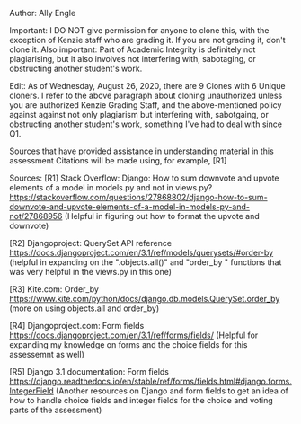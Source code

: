 Author: Ally Engle

Important: I DO NOT give permission for anyone to clone this, with the exception of Kenzie staff who are grading it. If you are not grading it, don't clone it.
Also important: Part of Academic Integrity is definitely not plagiarising, but it also involves not interfering with, sabotaging, or obstructing another student's work. 

Edit: As of Wednesday, August 26, 2020, there are 9 Clones with 6 Unique cloners. I refer to the above paragraph about cloning unauthorized unless you are authorized Kenzie Grading Staff, and the above-mentioned policy against against not only plagiarism but interfering with, sabotgaing, or obstructing another student's work, something I've had to deal with since Q1.

Sources that have provided assistance in understanding material in this assessment
Citations will be made using, for example, [R1]

Sources:
[R1] Stack Overflow: Django: How to sum downvote and upvote elements of a model in models.py and not in views.py? <https://stackoverflow.com/questions/27868802/django-how-to-sum-downvote-and-upvote-elements-of-a-model-in-models-py-and-not/27868956> (Helpful in figuring out how to format the upvote and downvote)

[R2] Djangoproject: QuerySet API reference <https://docs.djangoproject.com/en/3.1/ref/models/querysets/#order-by> (helpful in expanding on the ".objects.all()" and "order_by " functions that was very helpful in the views.py in this one)

[R3] Kite.com: Order_by <https://www.kite.com/python/docs/django.db.models.QuerySet.order_by> (more on using objects.all and order_by)

[R4] Djangoproject.com: Form fields <https://docs.djangoproject.com/en/3.1/ref/forms/fields/> (Helpful for expanding my knowledge on forms and the choice fields for this assessemnt as well)

[R5] Django 3.1 documentation: Form fields <https://django.readthedocs.io/en/stable/ref/forms/fields.html#django.forms.IntegerField> (Another resources on Django and form fields to get an idea of how to handle choice fields and integer fields for the choice and voting parts of the assessment)


